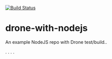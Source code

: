 
[![Build Status](https://cloud.drone.io/api/badges/luisredda/drone-with-nodejs/status.svg)](https://cloud.drone.io/luisredda/drone-with-nodejs)

# drone-with-nodejs
An example NodeJS repo with Drone test/build..

.
.
.
.

